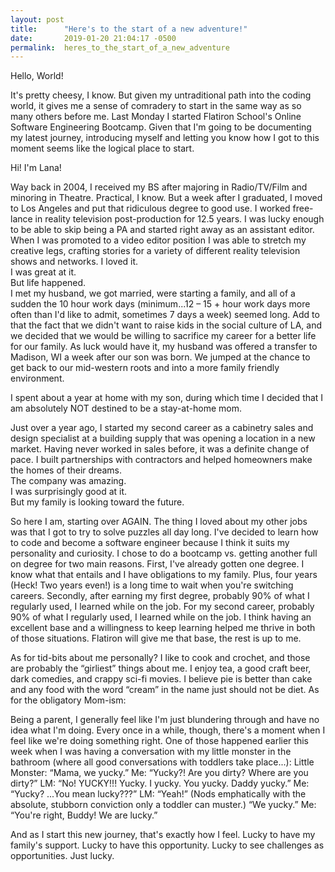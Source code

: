 ```yaml
---
layout: post
title:      "Here's to the start of a new adventure!"
date:       2019-01-20 21:04:17 -0500
permalink:  heres_to_the_start_of_a_new_adventure
---
```



Hello, World!

It's pretty cheesy, I know.  But given my untraditional path into the coding world, it gives me a sense of comradery to start in the same way as so many others before me.  Last Monday I started Flatiron School's Online Software Engineering Bootcamp.  Given that I'm going to be documenting my latest journey, introducing myself and letting you know how I got to this moment seems like the logical place to start. 

Hi!  I'm Lana!

Way back in 2004, I received my BS after majoring in Radio/TV/Film and minoring in Theatre.  Practical, I know.  But a week after I graduated, I moved to Los Angeles and put that ridiculous degree to good use.  I worked free-lance in reality television post-production for 12.5 years.  I was lucky enough to be able to skip being a PA and started right away as an assistant editor.  When I was promoted to a video editor position I was able to stretch my creative legs, crafting stories for a variety of different reality television shows and networks.
I loved it.  
I was great at it.  
But life happened.  
I met my husband, we got married, were starting a family, and all of a sudden the 10 hour work days (minimum...12 – 15 + hour work days more often than I'd like to admit, sometimes 7 days a week) seemed long.  Add to that the fact that we didn't want to raise kids in the social culture of LA, and we decided that we would be willing to sacrifice my career for a better life for our family.  As luck would have it, my husband was offered a transfer to Madison, WI a week after our son was born.  We jumped at the chance to get back to our mid-western roots and into a more family friendly environment.  

I spent about a year at home with my son, during which time I decided that I am absolutely NOT destined to be a stay-at-home mom. 

Just over a year ago, I started my second career as a cabinetry sales and design specialist at a building supply that was opening a location in a new market.  Having never worked in sales before, it was a definite change of pace.  I built partnerships with contractors and helped homeowners make the homes of their dreams.  
The company was amazing.  
I was surprisingly good at it.  
But my family is looking toward the future.  

So here I am, starting over AGAIN.
The thing I loved about my other jobs was that I got to try to solve puzzles all day long.  I've decided to learn how to code and become a software engineer because I think it suits my personality and curiosity.  I chose to do a bootcamp vs. getting another full on degree for two main reasons.  First, I've already gotten one degree.  I know what that entails and I have obligations to my family.  Plus, four years (Heck!  Two years even!) is a long time to wait when you're switching careers.  Secondly, after earning my first degree, probably 90% of what I regularly used, I learned while on the job.  For my second career, probably 90% of what I regularly used, I learned while on the job.  I think having an excellent base and a willingness to keep learning helped me thrive in both of those situations.  Flatiron will give me that base, the rest is up to me.

As for tid-bits about me personally?  I like to cook and crochet, and those are probably the “girliest” things about me.  I enjoy tea, a good craft beer, dark comedies, and crappy sci-fi movies.  I believe pie is better than cake and any food with the word “cream” in the name just should not be diet.  As for the obligatory Mom-ism:

Being a parent, I generally feel like I'm just blundering through and have no idea what I'm doing.  Every once in a while, though, there's a moment when I feel like we're doing something right.  One of those happened earlier this week when I was having a conversation with my little monster in the bathroom (where all good conversations with toddlers take place...):
Little Monster: “Mama, we yucky.”
Me:  “Yucky?!  Are you dirty?  Where are you dirty?”
LM:  “No!  YUCKY!!!  Yucky.  I yucky.  You yucky.  Daddy yucky.”
Me:  “Yucky?  ...You mean lucky???”
LM:  “Yeah!”  (Nods emphatically with the absolute, stubborn conviction only a toddler can muster.)  “We yucky.”
Me:  “You're right, Buddy!  We are lucky.”

And as I start this new journey, that's exactly how I feel.  Lucky to have my family's support.  Lucky to have this opportunity.  Lucky to see challenges as opportunities.  Just lucky.
